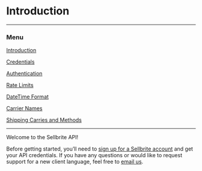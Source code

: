 # Introduction

---

### Menu

[Introduction](introduction)

[Credentials](credentials)

[Authentication](authentication)

[Rate Limits](rate-limits)

[DateTime Format](datetime-format)

[Carrier Names](carrier-names)

[Shipping Carries and Methods](shipping-carries)

---

Welcome to the Sellbrite API!

Before getting started, you’ll need to [sign up for a Sellbrite account](https://app.sellbrite.com/merchants/sign_up) and get your API credentials. If you have any questions or would like to request support for a new client language, feel free to [email us](mailto:developer@sellbrite.com).
